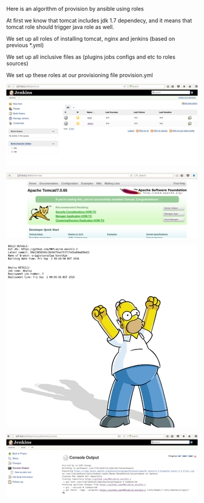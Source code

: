 Here is an algorithm of provision by ansible using roles

At first we know that tomcat includes jdk 1.7 dependecy, and it means that tomcat role should trigger java role as well.

We set up all roles of installing tomcat, nginx and jenkins
(based on previous *.yml)

We set up all inclusive files as (plugins jobs configs and etc to roles sources)

We set up these roles at our provisioning file provision.yml

![alt tag](https://github.com/MNTLab/cm-ansible-2/blob/yaraslau_karotkin/vagrant/ansible/screens/1.png)

![alt tag](https://github.com/MNTLab/cm-ansible-2/blob/yaraslau_karotkin/vagrant/ansible/screens/2.png)

![alt tag](https://github.com/MNTLab/cm-ansible-2/blob/yaraslau_karotkin/vagrant/ansible/screens/3.png)

![alt tag](https://github.com/MNTLab/cm-ansible-2/blob/yaraslau_karotkin/vagrant/ansible/screens/4.png)
